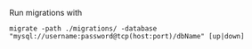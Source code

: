 Run migrations with

`migrate -path ./migrations/ -database "mysql://username:password@tcp(host:port)/dbName" [up|down]`